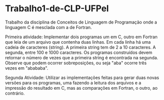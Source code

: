 # Trabalho1-de-CLP-UFPel
Trabalho da disciplina de Conceitos de Linguagem de Programação onde a linguagem C é mesclada com a de Fortran.

Primeira atividade: Implementar dois programas um em C, outro em Fortran que leia de um arquivo que contenha duas linhas. Em cada linha há uma cadeia de caracteres (string). A primeira string tem de 2 a 10 caracteres. A segunda, entre 100 e 1000 caracteres. Os programas construídos devem retornar o número de vezes que a primeira string é encontrada na segunda. Observe que podem ocorrer sobreposições, ou seja "aba" ocorre três vezes em "abababa".

Segunda Atividade: Utilizar as implementações feitas para gerar duas novas versões para os programas, uma fazendo a leitura dos arquivos e a impressão do resultado em C, mas as comparações em Fortran, o outro, ao contrário.
